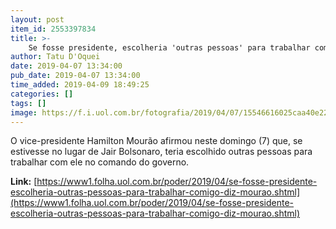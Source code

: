 ```yaml
---
layout: post
item_id: 2553397834
title: >-
    Se fosse presidente, escolheria 'outras pessoas' para trabalhar comigo, diz Mourão
author: Tatu D'Oquei
date: 2019-04-07 13:34:00
pub_date: 2019-04-07 13:34:00
time_added: 2019-04-09 18:49:25
categories: []
tags: []
image: https://f.i.uol.com.br/fotografia/2019/04/07/15546616025caa40e22c252_1554661602_3x2_rt.jpg
---
```


O vice-presidente Hamilton Mourão afirmou neste domingo (7) que, se estivesse no lugar de Jair Bolsonaro, teria escolhido outras pessoas para trabalhar com ele no comando do governo.

**Link:** [https://www1.folha.uol.com.br/poder/2019/04/se-fosse-presidente-escolheria-outras-pessoas-para-trabalhar-comigo-diz-mourao.shtml](https://www1.folha.uol.com.br/poder/2019/04/se-fosse-presidente-escolheria-outras-pessoas-para-trabalhar-comigo-diz-mourao.shtml)

